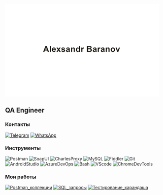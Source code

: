 ![Header](https://github.com/alexsandr10/alexsandr10/blob/main/assets/header.png)

## QA Engineer

### Контакты
[![Telegram](https://img.shields.io/badge/-Telegram-e5ebdd?style=for-the-badge&logo=Telegram&logoColor=)](https://t.me/AlexB_9710)
[![WhatsApp](https://img.shields.io/badge/-WhatsApp-e5ebdd?style=for-the-badge&logo=WhatsApp&logoColor=)](https://wa.me/79273904078)

### Инструменты
![Postman](https://img.shields.io/badge/-Postman-e5ebdd?style=for-the-badge&logo=Postman&logoColor=)
![SoapUI](https://img.shields.io/badge/-SoapUI-e5ebdd?style=for-the-badge&logo=SoapUI&logoColor=)
![CharlesProxy](https://img.shields.io/badge/-CharlesProxy-e5ebdd?style=for-the-badge&logo=CharlesProxy&logoColor=)
![MySQL](https://img.shields.io/badge/-MySQL-e5ebdd?style=for-the-badge&logo=MySQL&logoColor=)
![Fiddler](https://img.shields.io/badge/-Fiddler-e5ebdd?style=for-the-badge&logo=Fiddler&logoColor=)
![Git](https://img.shields.io/badge/-Git-e5ebdd?style=for-the-badge&logo=Git&logoColor=)
![AndroidStudio](https://img.shields.io/badge/-AndroidStudio-e5ebdd?style=for-the-badge&logo=AndroidStudio&logoColor=)
![AzureDevOps](https://img.shields.io/badge/-AzureDevOps-e5ebdd?style=for-the-badge&logo=AzureDevOps&logoColor=)
![Bash](https://img.shields.io/badge/-Bash-e5ebdd?style=for-the-badge&logo=Bash&logoColor=)
![VScode](https://img.shields.io/badge/-VScode-e5ebdd?style=for-the-badge&logo=VScode&logoColor=)
![ChromeDevTools](https://img.shields.io/badge/-ChromeDevTools-e5ebdd?style=for-the-badge&logo=ChromeDevTools&logoColor=)

### Мои работы
[![Postman_коллекции](https://img.shields.io/badge/-Postman_коллекции-e5ebdd?style=for-the-badge&logo=Postman&logoColor=)](https://api.postman.com/collections/19388171-09d457d2-42a0-43ea-becd-21b15f1d5216?access_key=PMAT-01HJJ7K1DPF6N80RGPGDW5ZR2Q)
[![SQL_запросы](https://img.shields.io/badge/-SQL_запросы-e5ebdd?style=for-the-badge&logo=MySQL&logoColor=)](https://drive.google.com/file/d/1SJi3l2XYCTY8FqB8oQevPZV0_oNwnkbp/view?usp=drive_link)
[![Тестирование_карандаша](https://img.shields.io/badge/-Тестирование_карандаша-e5ebdd?style=for-the-badge&logo=&logoColor=)](https://drive.google.com/file/d/1lngnZMtjcKaec_GRzn99KzD0OeRKLuZQ/view?usp=drive_link)